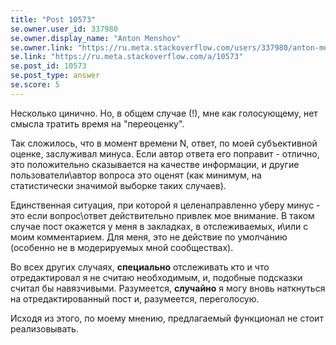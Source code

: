 ```yaml
---
title: "Post 10573"
se.owner.user_id: 337980
se.owner.display_name: "Anton Menshov"
se.owner.link: "https://ru.meta.stackoverflow.com/users/337980/anton-menshov"
se.link: "https://ru.meta.stackoverflow.com/a/10573"
se.post_id: 10573
se.post_type: answer
se.score: 5
---
```

<p>Несколько цинично. Но, в общем случае (!), мне как голосующему, нет смысла тратить время на &quot;переоценку&quot;.</p>
<p>Так сложилось, что в момент времени N, ответ, по моей субъективной оценке, заслуживал минуса. Если автор ответа его поправит - отлично, это положительно сказывается на качестве информации, и другие пользователи\автор вопроса это оценят (как минимум, на статистически значимой выборке таких случаев).</p>
<p>Единственная ситуация, при которой я целенаправленно уберу минус - это если вопрос\ответ действительно привлек мое внимание. В таком случае пост окажется у меня в закладках, в отслеживаемых, и\или с моим комментарием. Для меня, это не действие по умолчанию (особенно не в модерируемых мной сообществах).</p>
<p>Во всех других случаях, <strong>специально</strong> отслеживать кто и что отредактировал я не считаю необходимым, и, подобные подсказки считал бы навязчивыми. Разумеется, <strong>случайно</strong> я могу вновь наткнуться на отредактированный пост и, разумеется, переголосую.</p>
<p>Исходя из этого, по моему мнению, предлагаемый функционал не стоит реализовывать.</p>
